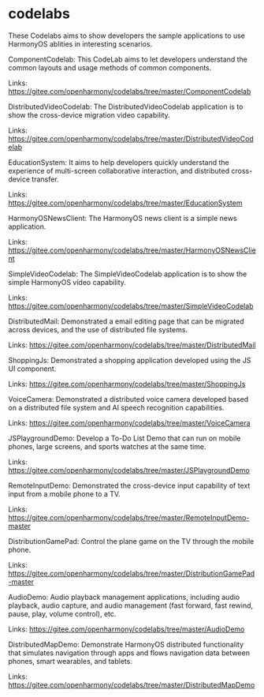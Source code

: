 # codelabs

These Codelabs aims to show developers the sample applications to use HarmonyOS ablities in interesting scenarios.

ComponentCodelab: This CodeLab aims to let developers understand the common layouts and usage methods of common components.

Links: https://gitee.com/openharmony/codelabs/tree/master/ComponentCodelab

DistributedVideoCodelab: The DistributedVideoCodelab application is to show the cross-device migration video capability.

Links: https://gitee.com/openharmony/codelabs/tree/master/DistributedVideoCodelab

EducationSystem: It aims to help developers quickly understand the experience of multi-screen collaborative interaction, and distributed cross-device transfer.

Links: https://gitee.com/openharmony/codelabs/tree/master/EducationSystem

HarmonyOSNewsClient: The HarmonyOS news client is a simple news application.

Links: https://gitee.com/openharmony/codelabs/tree/master/HarmonyOSNewsClient

SimpleVideoCodelab: The SimpleVideoCodelab application is to show the simple HarmonyOS video capability.

Links: https://gitee.com/openharmony/codelabs/tree/master/SimpleVideoCodelab

DistributedMail: Demonstrated a email editing page that can be migrated across devices, and the use of distributed file systems.

Links: https://gitee.com/openharmony/codelabs/tree/master/DistributedMail

ShoppingJs: Demonstrated a shopping application developed using the JS UI component.

Links: https://gitee.com/openharmony/codelabs/tree/master/ShoppingJs

VoiceCamera: Demonstrated a distributed voice camera developed based on a distributed file system and AI speech recognition capabilities.

Links: https://gitee.com/openharmony/codelabs/tree/master/VoiceCamera

JSPlaygroundDemo: Develop a To-Do List Demo that can run on mobile phones, large screens, and sports watches at the same time.

Links: https://gitee.com/openharmony/codelabs/tree/master/JSPlaygroundDemo

RemoteInputDemo: Demonstrated the cross-device input capability of text input from a mobile phone to a TV.

Links: https://gitee.com/openharmony/codelabs/tree/master/RemoteInputDemo-master

DistributionGamePad: Control the plane game on the TV through the mobile phone.

Links: https://gitee.com/openharmony/codelabs/tree/master/DistributionGamePad-master

AudioDemo: Audio playback management applications, including audio playback, audio capture, and audio management (fast forward, fast rewind, pause, play, volume control), etc.

Links: https://gitee.com/openharmony/codelabs/tree/master/AudioDemo

DistributedMapDemo: Demonstrate HarmonyOS distributed functionality that simulates navigation through apps and flows navigation data between phones, smart wearables, and tablets.

Links: https://gitee.com/openharmony/codelabs/tree/master/DistributedMapDemo
